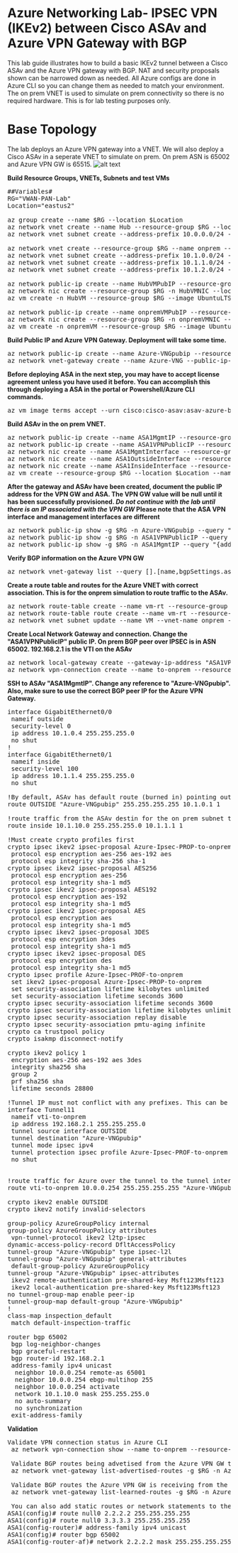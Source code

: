 # Azure Networking Lab- IPSEC VPN (IKEv2) between Cisco ASAv and Azure VPN Gateway with BGP

This lab guide illustrates how to build a basic IKEv2 tunnel between a Cisco ASAv and the Azure VPN gateway with BGP. NAT and security proposals shown can be narrowed down as needed. All Azure configs are done in Azure CLI so you can change them as needed to match your environment. The on prem VNET is used to simulate on prem connectivity so there is no required hardware. This is for lab testing purposes only.


# Base Topology
The lab deploys an Azure VPN gateway into a VNET. We will also deploy a Cisco ASAv in a seperate VNET to simulate on prem. On prem ASN is 65002 and Azure VPN GW is 65515.
![alt text](https://github.com/jwrightazure/lab/blob/master/images/asavlab.png)

**Build Resource Groups, VNETs, Subnets and test VMs**
<pre lang="...">
##Variables#
RG="VWAN-PAN-Lab"
Location="eastus2"

az group create --name $RG --location $Location
az network vnet create --name Hub --resource-group $RG --location $Location --address-prefixes 10.0.0.0/16 --subnet-name HubVM --subnet-prefix 10.0.10.0/24
az network vnet subnet create --address-prefix 10.0.0.0/24 --name GatewaySubnet --resource-group $RG --vnet-name Hub

az network vnet create --resource-group $RG --name onprem --location $Location --address-prefixes 10.1.0.0/16 --subnet-name VM --subnet-prefix 10.1.10.0/24
az network vnet subnet create --address-prefix 10.1.0.0/24 --name zeronet --resource-group $RG --vnet-name onprem
az network vnet subnet create --address-prefix 10.1.1.0/24 --name onenet --resource-group $RG --vnet-name onprem
az network vnet subnet create --address-prefix 10.1.2.0/24 --name twonet --resource-group $RG --vnet-name onprem

az network public-ip create --name HubVMPubIP --resource-group $RG --location $Location --allocation-method Dynamic
az network nic create --resource-group $RG -n HubVMNIC --location $Location --subnet HubVM --private-ip-address 10.0.10.10 --vnet-name Hub --public-ip-address HubVMPubIP --ip-forwarding true
az vm create -n HubVM --resource-group $RG --image UbuntuLTS --admin-username azureuser --admin-password Msft123Msft123 --nics HubVMNIC --no-wait --location $Location

az network public-ip create --name onpremVMPubIP --resource-group $RG --location $Location --allocation-method Dynamic
az network nic create --resource-group $RG -n onpremVMNIC --location $Location --subnet VM --private-ip-address 10.1.10.10 --vnet-name onprem --public-ip-address onpremVMPubIP --ip-forwarding true
az vm create -n onpremVM --resource-group $RG --image UbuntuLTS --admin-username azureuser --admin-password Msft123Msft123 --nics onpremVMNIC --no-wait --location $Location
</pre>

**Build Public IP and Azure VPN Gateway. Deployment will take some time.**
<pre lang="...">
az network public-ip create --name Azure-VNGpubip --resource-group $RG --allocation-method Dynamic --location $Location
az network vnet-gateway create --name Azure-VNG --public-ip-address Azure-VNGpubip --resource-group $RG --vnet Hub --gateway-type Vpn --vpn-type RouteBased --sku VpnGw3 --no-wait --location $Location
</pre>

**Before deploying ASA in the next step, you may have to accept license agreement unless you have used it before. You can accomplish this through deploying a ASA in the portal or Powershell/Azure CLI commands.**
<pre lang="...">
az vm image terms accept --urn cisco:cisco-asav:asav-azure-byol:latest
</pre>

**Build ASAv in the on prem VNET.**
<pre lang="...">
az network public-ip create --name ASA1MgmtIP --resource-group $RG --idle-timeout 30 --allocation-method Static --location $Location
az network public-ip create --name ASA1VPNPublicIP --resource-group $RG --idle-timeout 30 --allocation-method Static --location $Location
az network nic create --name ASA1MgmtInterface --resource-group $RG --subnet twonet --vnet onprem --public-ip-address ASA1MgmtIP --private-ip-address 10.1.2.4 --ip-forwarding true --location $Location
az network nic create --name ASA1OutsideInterface --resource-group $RG --subnet zeronet --vnet onprem --public-ip-address ASA1VPNPublicIP --private-ip-address 10.1.0.4 --ip-forwarding true --location $Location
az network nic create --name ASA1InsideInterface --resource-group $RG --subnet onenet --vnet onprem --private-ip-address 10.1.1.4 --ip-forwarding true --location $Location
az vm create --resource-group $RG --location $Location --name ASA1 --size Standard_D3_v2 --nics ASA1MgmtInterface ASA1OutsideInterface ASA1InsideInterface  --image cisco:cisco-asav:asav-azure-byol:latest --admin-username azureuser --admin-password Msft123Msft123 --no-wait
</pre>

**After the gateway and ASAv have been created, document the public IP address for the VPN GW and ASA. The VPN GW value will be null until it has been successfully provisioned. *Do not continue with the lab until there is an IP associated with the VPN GW* Please note that the ASA VPN interface and management interfaces are different**
<pre lang="...">
az network public-ip show -g $RG -n Azure-VNGpubip --query "{address: ipAddress}"
az network public-ip show -g $RG -n ASA1VPNPublicIP --query "{address: ipAddress}"
az network public-ip show -g $RG -n ASA1MgmtIP --query "{address: ipAddress}"
</pre>

**Verify BGP information on the Azure VPN GW**
<pre lang="...">
az network vnet-gateway list --query [].[name,bgpSettings.asn,bgpSettings.bgpPeeringAddress] -o table --resource-group $RG
</pre>

**Create a route table and routes for the Azure VNET with correct association. This is for the onprem simulation to route traffic to the ASAv.**
<pre lang="...">
az network route-table create --name vm-rt --resource-group $RG
az network route-table route create --name vm-rt --resource-group $RG --route-table-name vm-rt --address-prefix 10.0.0.0/16 --next-hop-type VirtualAppliance --next-hop-ip-address 10.1.1.4
az network vnet subnet update --name VM --vnet-name onprem --resource-group $RG --route-table vm-rt
</pre>

**Create Local Network Gateway and connection. Change the "ASA1VPNPublicIP" public IP. On prem BGP peer over IPSEC is in ASN 65002. 192.168.2.1 is the VTI on the ASAv**
<pre lang="...">
az network local-gateway create --gateway-ip-address "ASA1VPNPublicIP" --name to-onprem --resource-group $RG --asn 65002 --bgp-peering-address 192.168.2.1
az network vpn-connection create --name to-onprem --resource-group $RG --vnet-gateway1 Azure-VNG --location $Location --shared-key Msft123Msft123 --local-gateway2 to-onprem --enable-bgp
</pre>

**SSH to ASAv "ASA1MgmtIP". Change any reference to "Azure-VNGpubip". Also, make sure to use the correct BGP peer IP for the Azure VPN Gateway.**
<pre lang="...">
interface GigabitEthernet0/0
 nameif outside
 security-level 0
 ip address 10.1.0.4 255.255.255.0 
 no shut
!
interface GigabitEthernet0/1
 nameif inside
 security-level 100
 ip address 10.1.1.4 255.255.255.0
 no shut

!By default, ASAv has default route (burned in) pointing out the Mgmt interface. Route Azure VPN GW out the outside interface which we're using for VPN termination
route OUTSIDE "Azure-VNGpubip" 255.255.255.255 10.1.0.1 1

!route traffic from the ASAv destin for the on prem subnet to the fabric
route inside 10.1.10.0 255.255.255.0 10.1.1.1 1

!Must create crypto profiles first
crypto ipsec ikev2 ipsec-proposal Azure-Ipsec-PROP-to-onprem
 protocol esp encryption aes-256 aes-192 aes
 protocol esp integrity sha-256 sha-1
crypto ipsec ikev2 ipsec-proposal AES256
 protocol esp encryption aes-256
 protocol esp integrity sha-1 md5
crypto ipsec ikev2 ipsec-proposal AES192
 protocol esp encryption aes-192
 protocol esp integrity sha-1 md5
crypto ipsec ikev2 ipsec-proposal AES
 protocol esp encryption aes
 protocol esp integrity sha-1 md5
crypto ipsec ikev2 ipsec-proposal 3DES
 protocol esp encryption 3des
 protocol esp integrity sha-1 md5
crypto ipsec ikev2 ipsec-proposal DES
 protocol esp encryption des
 protocol esp integrity sha-1 md5
crypto ipsec profile Azure-Ipsec-PROF-to-onprem
 set ikev2 ipsec-proposal Azure-Ipsec-PROP-to-onprem
 set security-association lifetime kilobytes unlimited
 set security-association lifetime seconds 3600
crypto ipsec security-association lifetime seconds 3600
crypto ipsec security-association lifetime kilobytes unlimited
crypto ipsec security-association replay disable
crypto ipsec security-association pmtu-aging infinite
crypto ca trustpool policy
crypto isakmp disconnect-notify

crypto ikev2 policy 1
 encryption aes-256 aes-192 aes 3des
 integrity sha256 sha
 group 2
 prf sha256 sha
 lifetime seconds 28800

!Tunnel IP must not conflict with any prefixes. This can be a /30
interface Tunnel11
 nameif vti-to-onprem
 ip address 192.168.2.1 255.255.255.0 
 tunnel source interface OUTSIDE
 tunnel destination "Azure-VNGpubip"
 tunnel mode ipsec ipv4
 tunnel protection ipsec profile Azure-Ipsec-PROF-to-onprem
 no shut


!route traffic for Azure over the tunnel to the tunnel interface
route vti-to-onprem 10.0.0.254 255.255.255.255 "Azure-VNGpubip" 1

crypto ikev2 enable OUTSIDE
crypto ikev2 notify invalid-selectors

group-policy AzureGroupPolicy internal
group-policy AzureGroupPolicy attributes
 vpn-tunnel-protocol ikev2 l2tp-ipsec 
dynamic-access-policy-record DfltAccessPolicy
tunnel-group "Azure-VNGpubip" type ipsec-l2l
tunnel-group "Azure-VNGpubip" general-attributes
 default-group-policy AzureGroupPolicy
tunnel-group "Azure-VNGpubip" ipsec-attributes
 ikev2 remote-authentication pre-shared-key Msft123Msft123
 ikev2 local-authentication pre-shared-key Msft123Msft123
no tunnel-group-map enable peer-ip
tunnel-group-map default-group "Azure-VNGpubip"
!
class-map inspection_default
 match default-inspection-traffic

router bgp 65002
 bgp log-neighbor-changes
 bgp graceful-restart
 bgp router-id 192.168.2.1
 address-family ipv4 unicast
  neighbor 10.0.0.254 remote-as 65001
  neighbor 10.0.0.254 ebgp-multihop 255
  neighbor 10.0.0.254 activate
  network 10.1.10.0 mask 255.255.255.0
  no auto-summary
  no synchronization
 exit-address-family
</pre>

**Validation**
<pre lang="...">
Validate VPN connection status in Azure CLI
 az network vpn-connection show --name to-onprem --resource-group $RG --query "{status: connectionStatus}"

 Validate BGP routes being advetised from the Azure VPN GW to the ASA
 az network vnet-gateway list-advertised-routes -g $RG -n Azure-VNG --peer 192.168.2.1 -o table

 Validate BGP routes the Azure VPN GW is receiving from the ASA
 az network vnet-gateway list-learned-routes -g $RG -n Azure-VNG -o table

 You can also add static routes or network statements to the ASA to validate new prefixes are added to the Azure effective route table.
ASA1(config)# route null0 2.2.2.2 255.255.255.255
ASA1(config)# route null0 3.3.3.3 255.255.255.255
ASA1(config-router)# address-family ipv4 unicast 
ASA1(config)# router bgp 65002
ASA1(config-router-af)# network 2.2.2.2 mask 255.255.255.255
</pre>

